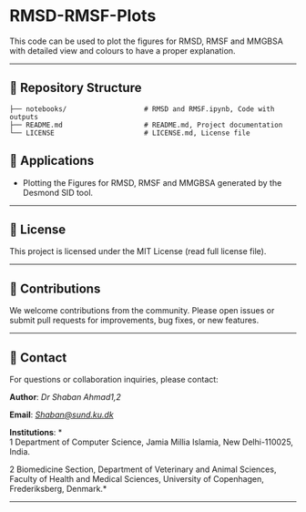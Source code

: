 # RMSD-RMSF-Plots

This code can be used to plot the figures for RMSD, RMSF and MMGBSA with detailed view and colours to have a proper explanation. 


---

## 📂 Repository Structure

```RMSD-RMSF-Plots/
├── notebooks/                   # RMSD and RMSF.ipynb, Code with outputs 
├── README.md                    # README.md, Project documentation
└── LICENSE                      # LICENSE.md, License file
```


## 🧪 Applications

* Plotting the Figures for RMSD, RMSF and MMGBSA generated by the Desmond SID tool.

---

## 📜 License

This project is licensed under the MIT License (read full license file).

---

## 🤝 Contributions

We welcome contributions from the community. Please open issues or submit pull requests for improvements, bug fixes, or new features.

---

## 📧 Contact

For questions or collaboration inquiries, please contact:

**Author**: *Dr Shaban Ahmad1,2*

**Email**: *Shaban@sund.ku.dk*

**Institutions**: *\
1 Department of Computer Science, Jamia Millia Islamia, New Delhi-110025, India.

2 Biomedicine Section, Department of Veterinary and Animal Sciences, Faculty of Health and Medical Sciences, University of Copenhagen, Frederiksberg, Denmark.*

---
